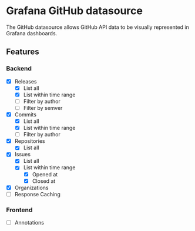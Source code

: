# Grafana GitHub datasource

The GitHub datasource allows GitHub API data to be visually represented in Grafana dashboards.

## Features

### Backend
* [x] Releases
  * [x] List all
  * [x] List within time range
  * [ ] Filter by author
  * [ ] Filter by semver
* [x] Commits
  * [x] List all
  * [x] List within time range
  * [ ] Filter by author
* [x] Repositories
  * [x] List all
* [x] Issues
  * [x] List all
  * [x] List within time range
    * [x] Opened at
    * [x] Closed at
* [x] Organizations
* [ ] Response Caching

### Frontend
* [ ] Annotations

